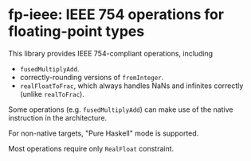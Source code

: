 # fp-ieee: IEEE 754 operations for floating-point types

This library provides IEEE 754-compliant operations, including

* `fusedMultiplyAdd`.
* correctly-rounding versions of `fromInteger`.
* `realFloatToFrac`, which always handles NaNs and infinites correctly (unlike `realToFrac`).

Some operations (e.g. `fusedMultiplyAdd`) can make use of the native instruction in the architecture.

For non-native targets, "Pure Haskell" mode is supported.

Most operations require only `RealFloat` constraint.
